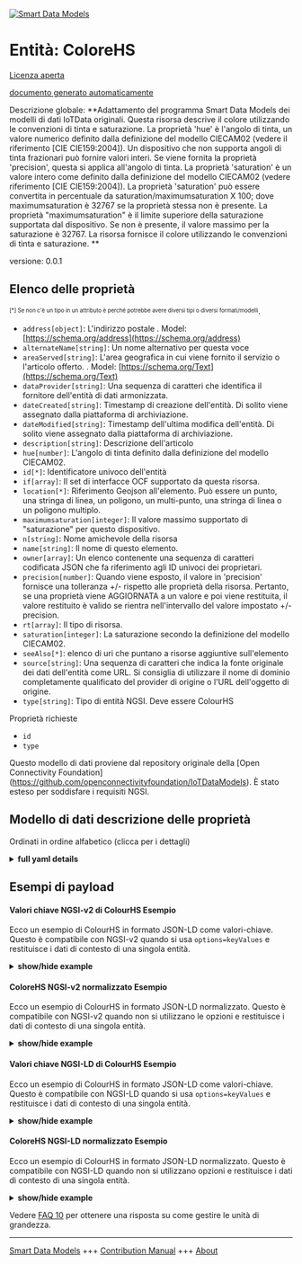 <!-- 10-Header -->  
[![Smart Data Models](https://smartdatamodels.org/wp-content/uploads/2022/01/SmartDataModels_logo.png "Logo")](https://smartdatamodels.org)  
Entità: ColoreHS  
================<!-- /10-Header -->  
<!-- 15-License -->  
[Licenza aperta](https://github.com/smart-data-models//dataModel.OCF/blob/master/ColourHS/LICENSE.md)  
[documento generato automaticamente](https://docs.google.com/presentation/d/e/2PACX-1vTs-Ng5dIAwkg91oTTUdt8ua7woBXhPnwavZ0FxgR8BsAI_Ek3C5q97Nd94HS8KhP-r_quD4H0fgyt3/pub?start=false&loop=false&delayms=3000#slide=id.gb715ace035_0_60)  
<!-- /15-License -->  
<!-- 20-Description -->  
Descrizione globale: **Adattamento del programma Smart Data Models dei modelli di dati IoTData originali. Questa risorsa descrive il colore utilizzando le convenzioni di tinta e saturazione. La proprietà 'hue' è l'angolo di tinta, un valore numerico definito dalla definizione del modello CIECAM02 (vedere il riferimento [CIE CIE159:2004]). Un dispositivo che non supporta angoli di tinta frazionari può fornire valori interi. Se viene fornita la proprietà 'precision', questa si applica all'angolo di tinta. La proprietà 'saturation' è un valore intero come definito dalla definizione del modello CIECAM02 (vedere riferimento [CIE CIE159:2004]).  La proprietà 'saturation' può essere convertita in percentuale da saturation/maximumsaturation X 100; dove maximumsaturation è 32767 se la proprietà stessa non è presente. La proprietà "maximumsaturation" è il limite superiore della saturazione supportata dal dispositivo. Se non è presente, il valore massimo per la saturazione è 32767. La risorsa fornisce il colore utilizzando le convenzioni di tinta e saturazione. **  
versione: 0.0.1  
<!-- /20-Description -->  
<!-- 30-PropertiesList -->  

## Elenco delle proprietà  

<sup><sub>[*] Se non c'è un tipo in un attributo è perché potrebbe avere diversi tipi o diversi formati/modelli</sub></sup>.  
- `address[object]`: L'indirizzo postale  . Model: [https://schema.org/address](https://schema.org/address)- `alternateName[string]`: Un nome alternativo per questa voce  - `areaServed[string]`: L'area geografica in cui viene fornito il servizio o l'articolo offerto.  . Model: [https://schema.org/Text](https://schema.org/Text)- `dataProvider[string]`: Una sequenza di caratteri che identifica il fornitore dell'entità di dati armonizzata.  - `dateCreated[string]`: Timestamp di creazione dell'entità. Di solito viene assegnato dalla piattaforma di archiviazione.  - `dateModified[string]`: Timestamp dell'ultima modifica dell'entità. Di solito viene assegnato dalla piattaforma di archiviazione.  - `description[string]`: Descrizione dell'articolo  - `hue[number]`: L'angolo di tinta definito dalla definizione del modello CIECAM02.  - `id[*]`: Identificatore univoco dell'entità  - `if[array]`: Il set di interfacce OCF supportato da questa risorsa.  - `location[*]`: Riferimento Geojson all'elemento. Può essere un punto, una stringa di linea, un poligono, un multi-punto, una stringa di linea o un poligono multiplo.  - `maximumsaturation[integer]`: Il valore massimo supportato di "saturazione" per questo dispositivo.  - `n[string]`: Nome amichevole della risorsa  - `name[string]`: Il nome di questo elemento.  - `owner[array]`: Un elenco contenente una sequenza di caratteri codificata JSON che fa riferimento agli ID univoci dei proprietari.  - `precision[number]`: Quando viene esposto, il valore in 'precision' fornisce una tolleranza +/- rispetto alle proprietà della risorsa. Pertanto, se una proprietà viene AGGIORNATA a un valore e poi viene restituita, il valore restituito è valido se rientra nell'intervallo del valore impostato +/- precision.  - `rt[array]`: Il tipo di risorsa.  - `saturation[integer]`: La saturazione secondo la definizione del modello CIECAM02.  - `seeAlso[*]`: elenco di uri che puntano a risorse aggiuntive sull'elemento  - `source[string]`: Una sequenza di caratteri che indica la fonte originale dei dati dell'entità come URL. Si consiglia di utilizzare il nome di dominio completamente qualificato del provider di origine o l'URL dell'oggetto di origine.  - `type[string]`: Tipo di entità NGSI. Deve essere ColourHS  <!-- /30-PropertiesList -->  
<!-- 35-RequiredProperties -->  
Proprietà richieste  
- `id`  - `type`  <!-- /35-RequiredProperties -->  
<!-- 40-RequiredProperties -->  
Questo modello di dati proviene dal repository originale della [Open Connectivity Foundation] (https://github.com/openconnectivityfoundation/IoTDataModels). È stato esteso per soddisfare i requisiti NGSI.  
<!-- /40-RequiredProperties -->  
<!-- 50-DataModelHeader -->  
## Modello di dati descrizione delle proprietà  
Ordinati in ordine alfabetico (clicca per i dettagli)  
<!-- /50-DataModelHeader -->  
<!-- 60-ModelYaml -->  
<details><summary><strong>full yaml details</strong></summary>    
```yaml  
ColourHS:    
  description: 'Smart Data Models Program adaptation of the original IoTData data Models. This Resource describes the colour using hue-saturation conventions. The Property ''hue'' is the hue angle, it is a number value as defined by the CIECAM02 model definition (see reference [CIE CIE159:2004]). A Device that does not support fractional hue angles can provide integer values. If Property ''precision'' is provided it applies to the hue angle. The Property ''saturation'' is an integer value as defined by the CIECAM02 model definition (see reference [CIE CIE159:2004]).  The Property ''saturation'' can be converted to a percentage by saturation/maximumsaturation X 100; where maximumsaturation is 32767 if the Property itself is not present. The Property ''maximumsaturation'' is the upper bound on the saturation supported by the Device. If not present the maximum value for saturation is 32767. The Resource provides the colour using hue and saturation conventions. '    
  properties:    
    address:    
      description: 'The mailing address'    
      properties:    
        addressCountry:    
          description: 'Property. The country. For example, Spain. Model:''https://schema.org/addressCountry'''    
          type: string    
        addressLocality:    
          description: 'Property. The locality in which the street address is, and which is in the region. Model:''https://schema.org/addressLocality'''    
          type: string    
        addressRegion:    
          description: 'Property. The region in which the locality is, and which is in the country. Model:''https://schema.org/addressRegion'''    
          type: string    
        postOfficeBoxNumber:    
          description: 'Property. The post office box number for PO box addresses. For example, 03578. Model:''https://schema.org/postOfficeBoxNumber'''    
          type: string    
        postalCode:    
          description: 'Property. The postal code. For example, 24004. Model:''https://schema.org/https://schema.org/postalCode'''    
          type: string    
        streetAddress:    
          description: 'Property. The street address. Model:''https://schema.org/streetAddress'''    
          type: string    
      type: object    
      x-ngsi:    
        model: https://schema.org/address    
        type: Property    
    alternateName:    
      description: 'An alternative name for this item'    
      type: string    
      x-ngsi:    
        type: Property    
    areaServed:    
      description: 'The geographic area where a service or offered item is provided'    
      type: string    
      x-ngsi:    
        model: https://schema.org/Text    
        type: Property    
    dataProvider:    
      description: 'A sequence of characters identifying the provider of the harmonised data entity.'    
      type: string    
      x-ngsi:    
        type: Property    
    dateCreated:    
      description: 'Entity creation timestamp. This will usually be allocated by the storage platform.'    
      format: date-time    
      type: string    
      x-ngsi:    
        type: Property    
    dateModified:    
      description: 'Timestamp of the last modification of the entity. This will usually be allocated by the storage platform.'    
      format: date-time    
      type: string    
      x-ngsi:    
        type: Property    
    description:    
      description: 'A description of this item'    
      type: string    
      x-ngsi:    
        type: Property    
    hue:    
      description: 'The hue angle as defined by the CIECAM02 model definition.'    
      maximum: 360.0    
      minimum: 0.0    
      type: number    
      x-ngsi:    
        type: Property    
    id:    
      anyOf: &colourhs_-_properties_-_owner_-_items_-_anyof    
        - description: 'Property. Identifier format of any NGSI entity'    
          maxLength: 256    
          minLength: 1    
          pattern: ^[\w\-\.\{\}\$\+\*\[\]`|~^@!,:\\]+$    
          type: string    
        - description: 'Property. Identifier format of any NGSI entity'    
          format: uri    
          type: string    
      description: 'Unique identifier of the entity'    
      x-ngsi:    
        type: Property    
    if:    
      description: 'The OCF Interface set supported by this Resource.'    
      items:    
        enum:    
          - oic.if.a    
          - oic.if.baseline    
        type: string    
      minItems: 2    
      readOnly: true    
      type: array    
      uniqueItems: true    
      x-ngsi:    
        type: Property    
    location:    
      description: 'Geojson reference to the item. It can be Point, LineString, Polygon, MultiPoint, MultiLineString or MultiPolygon'    
      oneOf:    
        - description: 'Geoproperty. Geojson reference to the item. Point'    
          properties:    
            bbox:    
              items:    
                type: number    
              minItems: 4    
              type: array    
            coordinates:    
              items:    
                type: number    
              minItems: 2    
              type: array    
            type:    
              enum:    
                - Point    
              type: string    
          required:    
            - type    
            - coordinates    
          title: 'GeoJSON Point'    
          type: object    
        - description: 'Geoproperty. Geojson reference to the item. LineString'    
          properties:    
            bbox:    
              items:    
                type: number    
              minItems: 4    
              type: array    
            coordinates:    
              items:    
                items:    
                  type: number    
                minItems: 2    
                type: array    
              minItems: 2    
              type: array    
            type:    
              enum:    
                - LineString    
              type: string    
          required:    
            - type    
            - coordinates    
          title: 'GeoJSON LineString'    
          type: object    
        - description: 'Geoproperty. Geojson reference to the item. Polygon'    
          properties:    
            bbox:    
              items:    
                type: number    
              minItems: 4    
              type: array    
            coordinates:    
              items:    
                items:    
                  items:    
                    type: number    
                  minItems: 2    
                  type: array    
                minItems: 4    
                type: array    
              type: array    
            type:    
              enum:    
                - Polygon    
              type: string    
          required:    
            - type    
            - coordinates    
          title: 'GeoJSON Polygon'    
          type: object    
        - description: 'Geoproperty. Geojson reference to the item. MultiPoint'    
          properties:    
            bbox:    
              items:    
                type: number    
              minItems: 4    
              type: array    
            coordinates:    
              items:    
                items:    
                  type: number    
                minItems: 2    
                type: array    
              type: array    
            type:    
              enum:    
                - MultiPoint    
              type: string    
          required:    
            - type    
            - coordinates    
          title: 'GeoJSON MultiPoint'    
          type: object    
        - description: 'Geoproperty. Geojson reference to the item. MultiLineString'    
          properties:    
            bbox:    
              items:    
                type: number    
              minItems: 4    
              type: array    
            coordinates:    
              items:    
                items:    
                  items:    
                    type: number    
                  minItems: 2    
                  type: array    
                minItems: 2    
                type: array    
              type: array    
            type:    
              enum:    
                - MultiLineString    
              type: string    
          required:    
            - type    
            - coordinates    
          title: 'GeoJSON MultiLineString'    
          type: object    
        - description: 'Geoproperty. Geojson reference to the item. MultiLineString'    
          properties:    
            bbox:    
              items:    
                type: number    
              minItems: 4    
              type: array    
            coordinates:    
              items:    
                items:    
                  items:    
                    items:    
                      type: number    
                    minItems: 2    
                    type: array    
                  minItems: 4    
                  type: array    
                type: array    
              type: array    
            type:    
              enum:    
                - MultiPolygon    
              type: string    
          required:    
            - type    
            - coordinates    
          title: 'GeoJSON MultiPolygon'    
          type: object    
      x-ngsi:    
        type: Geoproperty    
    maximumsaturation:    
      description: 'The maximum supported value of ''saturation'' for this Device.'    
      maximum: 32767    
      minimum: 0    
      readOnly: true    
      type: integer    
      x-ngsi:    
        type: Property    
    n:    
      description: 'Friendly name of the Resource'    
      maxLength: 64    
      readOnly: true    
      type: string    
      x-ngsi:    
        type: Property    
    name:    
      description: 'The name of this item.'    
      type: string    
      x-ngsi:    
        type: Property    
    owner:    
      description: 'A List containing a JSON encoded sequence of characters referencing the unique Ids of the owner(s)'    
      items:    
        anyOf: *colourhs_-_properties_-_owner_-_items_-_anyof    
        description: 'Property. Unique identifier of the entity'    
      type: array    
      x-ngsi:    
        type: Property    
    precision:    
      description: 'When exposed the value in ''precision'' provides a +/- tolerance against the Properties in the Resource. Thus if a Property is UPDATED to a value and that Property then RETRIEVED, the RETRIEVED value is valid if in the range of the set value +/- precision'    
      readOnly: true    
      type: number    
      x-ngsi:    
        type: Property    
    rt:    
      description: 'The Resource Type.'    
      items:    
        enum:    
          - oic.r.colour.hs    
        maxLength: 64    
        type: string    
      minItems: 1    
      readOnly: true    
      type: array    
      uniqueItems: true    
      x-ngsi:    
        type: Property    
    saturation:    
      description: 'The saturation as defined by the CIECAM02 model definition.'    
      maximum: 32767    
      minimum: 0    
      type: integer    
      x-ngsi:    
        type: Property    
    seeAlso:    
      description: 'list of uri pointing to additional resources about the item'    
      oneOf:    
        - items:    
            format: uri    
            type: string    
          minItems: 1    
          type: array    
        - format: uri    
          type: string    
      x-ngsi:    
        type: Property    
    source:    
      description: 'A sequence of characters giving the original source of the entity data as a URL. Recommended to be the fully qualified domain name of the source provider, or the URL to the source object.'    
      type: string    
      x-ngsi:    
        type: Property    
    type:    
      description: 'NGSI entity type. It has to be ColourHS'    
      enum:    
        - ColourHS    
      type: string    
      x-ngsi:    
        type: Property    
  required:    
    - id    
    - type    
  type: object    
  x-derived-from: https://github.com/OpenInterConnect/IoTDataModels/blob/master/ColourHSResURI.swagger.json    
  x-disclaimer: 'Redistribution and use in source and binary forms, with or without modification, are permitted  provided that the license conditions are met. Copyleft (c) 2021 Contributors to Smart Data Models Program'    
  x-license-url: https://github.com/smart-data-models/dataModel.OCF/blob/master/ColourHS/LICENSE.md    
  x-model-schema: https://smart-data-models.github.io/dataModel.IoTDataModels/ColourHS/schema.json    
  x-model-tags: OCF    
  x-version: 0.0.1    
```  
</details>    
<!-- /60-ModelYaml -->  
<!-- 70-MiddleNotes -->  
<!-- /70-MiddleNotes -->  
<!-- 80-Examples -->  
## Esempi di payload  
#### Valori chiave NGSI-v2 di ColourHS Esempio  
Ecco un esempio di ColourHS in formato JSON-LD come valori-chiave. Questo è compatibile con NGSI-v2 quando si usa `options=keyValues` e restituisce i dati di contesto di una singola entità.  
<details><summary><strong>show/hide example</strong></summary>    
```json  
{  
  "id": "urn:ngsi-ld:ColourHS:id:DLXG:90211144",  
  "dateCreated": "1977-03-13T17:59:46Z",  
  "dateModified": "2012-10-15T11:19:46Z",  
  "source": "Catch protect gas yard heavy voice. Put writer myself we eat test. Statement development system left arm agree head.",  
  "name": "Dark color hand commercial bit while.",  
  "alternateName": "Military address about several. Lay ball level fight notice current. Bank peace future box.",  
  "description": "Majority produce home short church. Window issue dark these. Discussion a reflect kitchen offer weight. Various charge table hit write.",  
  "dataProvider": "Them attack on produce enjoy political ago fast. Apply hundred expert.",  
  "owner": [  
    "urn:ngsi-ld:ColourHS:items:VBDX:22087584",  
    "urn:ngsi-ld:ColourHS:items:RTUI:58785534"  
  ],  
  "seeAlso": [  
    "urn:ngsi-ld:ColourHS:items:IEEC:67313530",  
    "urn:ngsi-ld:ColourHS:items:MVIN:52384772"  
  ],  
  "location": {  
    "type": "Point",  
    "coordinates": [  
      25.3046825,  
      -126.528647  
    ]  
  },  
  "address": {  
    "streetAddress": "Mr if structure whom save. Small human kitchen. There scientist accept authority finally finish democratic.",  
    "addressLocality": "Hot west short specific interesting provide current campaign. Institution provide agree medical face whatever.",  
    "addressRegion": "Test campaign painting leader. Central possible none church summer approach.",  
    "addressCountry": "Sell fly piece democratic decide land church store. Whether interest situation five. Provide research democratic within since talk beyond.",  
    "postalCode": "Only check election police. All positive include owner leg end. Suggest health music piece build yard.",  
    "postOfficeBoxNumber": "Career answer himself listen. Attorney society home production part."  
  },  
  "areaServed": "Action yes plant pull make spend. Several radio the deal fall. Remain suddenly voice building."  
}  
```  
</details>  
#### ColoreHS NGSI-v2 normalizzato Esempio  
Ecco un esempio di ColourHS in formato JSON-LD normalizzato. Questo è compatibile con NGSI-v2 quando non si utilizzano le opzioni e restituisce i dati di contesto di una singola entità.  
<details><summary><strong>show/hide example</strong></summary>    
```json  
{  
  "id": {  
    "type": "string",  
    "value": "urn:ngsi-ld:ColourHS:id:DLXG:90211144"  
  },  
  "dateCreated": {  
    "format": "date-time",  
    "type": "string",  
    "value": "1977-03-13T17:59:46Z"  
  },  
  "dateModified": {  
    "format": "date-time",  
    "type": "string",  
    "value": "2012-10-15T11:19:46Z"  
  },  
  "source": {  
    "type": "string",  
    "value": "Catch protect gas yard heavy voice. Put writer myself we eat test. Statement development system left arm agree head."  
  },  
  "name": {  
    "type": "string",  
    "value": "Dark color hand commercial bit while."  
  },  
  "alternateName": {  
    "type": "string",  
    "value": "Military address about several. Lay ball level fight notice current. Bank peace future box."  
  },  
  "description": {  
    "type": "string",  
    "value": "Majority produce home short church. Window issue dark these. Discussion a reflect kitchen offer weight. Various charge table hit write."  
  },  
  "dataProvider": {  
    "type": "string",  
    "value": "Them attack on produce enjoy political ago fast. Apply hundred expert."  
  },  
  "owner": {  
    "type": "array",  
    "value": [  
      "urn:ngsi-ld:ColourHS:items:VBDX:22087584",  
      "urn:ngsi-ld:ColourHS:items:RTUI:58785534"  
    ]  
  },  
  "seeAlso": {  
    "type": "array",  
    "value": [  
      "urn:ngsi-ld:ColourHS:items:IEEC:67313530",  
      "urn:ngsi-ld:ColourHS:items:MVIN:52384772"  
    ]  
  },  
  "location": {  
    "type": "object",  
    "value": {  
      "type": "Point",  
      "coordinates": [  
        25.3046825,  
        -126.528647  
      ]  
    }  
  },  
  "address": {  
    "type": "object",  
    "value": {  
      "streetAddress": "Mr if structure whom save. Small human kitchen. There scientist accept authority finally finish democratic.",  
      "addressLocality": "Hot west short specific interesting provide current campaign. Institution provide agree medical face whatever.",  
      "addressRegion": "Test campaign painting leader. Central possible none church summer approach.",  
      "addressCountry": "Sell fly piece democratic decide land church store. Whether interest situation five. Provide research democratic within since talk beyond.",  
      "postalCode": "Only check election police. All positive include owner leg end. Suggest health music piece build yard.",  
      "postOfficeBoxNumber": "Career answer himself listen. Attorney society home production part."  
    }  
  },  
  "areaServed": {  
    "type": "string",  
    "value": "Action yes plant pull make spend. Several radio the deal fall. Remain suddenly voice building."  
  }  
}  
```  
</details>  
#### Valori chiave NGSI-LD di ColourHS Esempio  
Ecco un esempio di ColourHS in formato JSON-LD come valori-chiave. Questo è compatibile con NGSI-LD quando si usa `options=keyValues` e restituisce i dati di contesto di una singola entità.  
<details><summary><strong>show/hide example</strong></summary>    
```json  
{  
    "id": "urn:ngsi-ld:ColourHS:id:DLXG:90211144",  
    "dateCreated": "1977-03-13T17:59:46Z",  
    "dateModified": "2012-10-15T11:19:46Z",  
    "source": "Catch protect gas yard heavy voice. Put writer myself we eat test. Statement development system left arm agree head.",  
    "name": "Dark color hand commercial bit while.",  
    "alternateName": "Military address about several. Lay ball level fight notice current. Bank peace future box.",  
    "description": "Majority produce home short church. Window issue dark these. Discussion a reflect kitchen offer weight. Various charge table hit write.",  
    "dataProvider": "Them attack on produce enjoy political ago fast. Apply hundred expert.",  
    "owner": [  
        "urn:ngsi-ld:ColourHS:items:VBDX:22087584",  
        "urn:ngsi-ld:ColourHS:items:RTUI:58785534"  
    ],  
    "seeAlso": [  
        "urn:ngsi-ld:ColourHS:items:IEEC:67313530",  
        "urn:ngsi-ld:ColourHS:items:MVIN:52384772"  
    ],  
    "location": {  
        "type": "Point",  
        "coordinates": [  
            25.3046825,  
            -126.528647  
        ]  
    },  
    "address": {  
        "streetAddress": "Mr if structure whom save. Small human kitchen. There scientist accept authority finally finish democratic.",  
        "addressLocality": "Hot west short specific interesting provide current campaign. Institution provide agree medical face whatever.",  
        "addressRegion": "Test campaign painting leader. Central possible none church summer approach.",  
        "addressCountry": "Sell fly piece democratic decide land church store. Whether interest situation five. Provide research democratic within since talk beyond.",  
        "postalCode": "Only check election police. All positive include owner leg end. Suggest health music piece build yard.",  
        "postOfficeBoxNumber": "Career answer himself listen. Attorney society home production part."  
    },  
    "areaServed": "Action yes plant pull make spend. Several radio the deal fall. Remain suddenly voice building.",  
    "@context": [  
        "https://smartdatamodels.org/context.jsonld",  
        "https://raw.githubusercontent.com/smart-data-models/dataModel.OCF/master/context.jsonld"  
    ]  
}  
```  
</details>  
#### ColoreHS NGSI-LD normalizzato Esempio  
Ecco un esempio di ColourHS in formato JSON-LD normalizzato. Questo è compatibile con NGSI-LD quando non si utilizzano opzioni e restituisce i dati di contesto di una singola entità.  
<details><summary><strong>show/hide example</strong></summary>    
```json  
{  
    "id": "urn:ngsi-ld:ColourHS:id:VIED:72184359",  
    "dateCreated": {  
        "type": "Property",  
        "value": {  
            "@type": "DateTime",  
            "@value": "1974-12-21T13:03:31Z"  
        }  
    },  
    "dateModified": {  
        "type": "Property",  
        "value": {  
            "@type": "DateTime",  
            "@value": "2010-08-25T07:04:37Z"  
        }  
    },  
    "source": {  
        "type": "Property",  
        "value": "Lot whole task use."  
    },  
    "name": {  
        "type": "Property",  
        "value": "Until drug young what way agency reality. Mission explain wrong moment here source. Since down unit policy price candidate start."  
    },  
    "alternateName": {  
        "type": "Property",  
        "value": "Myself entire past face cup support behavior. Face such could character according send end."  
    },  
    "description": {  
        "type": "Property",  
        "value": "Upon respond analysis fall mission mention miss a. None drug report tend future."  
    },  
    "dataProvider": {  
        "type": "Property",  
        "value": "Sell anything later really major. Mention data partner."  
    },  
    "owner": {  
        "type": "Property",  
        "value": [  
            "urn:ngsi-ld:ColourHS:items:DRUT:10402699",  
            "urn:ngsi-ld:ColourHS:items:XTXA:97530272"  
        ]  
    },  
    "seeAlso": {  
        "type": "Property",  
        "value": [  
            "urn:ngsi-ld:ColourHS:items:IQHE:71148899"  
        ]  
    },  
    "location": {  
        "type": "Property",  
        "value": {  
            "type": "Point",  
            "coordinates": [  
                -86.1604745,  
                -18.960842  
            ]  
        }  
    },  
    "address": {  
        "type": "Property",  
        "value": {  
            "streetAddress": "Walk land try relate peace hour quality. Although fall star treat career still.",  
            "addressLocality": "Letter fill billion could either every. Stage throughout position brother sell. Talk material at everybody why yet.",  
            "addressRegion": "Dream top hold let day strong. Also road ask radio. Middle partner middle administration past.",  
            "addressCountry": "Purpose every traditional pass low sense choice.",  
            "postalCode": "Until their benefit green set find. Message place member player picture task condition. Best across green figure born.",  
            "postOfficeBoxNumber": "Wrong up customer stop church goal. Heavy way sister admit between actually he."  
        }  
    },  
    "areaServed": {  
        "type": "Property",  
        "value": "Spring never girl deep season. Floor media company election."  
    },  
    "@context": [  
        "https://smartdatamodels.org/context.jsonld",  
        "https://raw.githubusercontent.com/smart-data-models/dataModel.OCF/master/context.jsonld"  
    ]  
}  
```  
</details><!-- /80-Examples -->  
<!-- 90-FooterNotes -->  
<!-- /90-FooterNotes -->  
<!-- 95-Units -->  
Vedere [FAQ 10](https://smartdatamodels.org/index.php/faqs/) per ottenere una risposta su come gestire le unità di grandezza.  
<!-- /95-Units -->  
<!-- 97-LastFooter -->  
---  
[Smart Data Models](https://smartdatamodels.org) +++ [Contribution Manual](https://bit.ly/contribution_manual) +++ [About](https://bit.ly/Introduction_SDM)<!-- /97-LastFooter -->  
